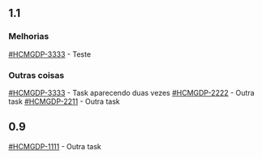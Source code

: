 ## 1.1

### Melhorias
[#HCMGDP-3333](https://www.jira.com.br/hcmgdp-3333) - Teste

### Outras coisas
[#HCMGDP-3333](https://www.jira.com.br/hcmgdp-3333) - Task aparecendo duas vezes
[#HCMGDP-2222](https://www.jira.com.br/hcmgdp-2222) - Outra task
[#HCMGDP-2211](https://www.jira.com.br/hcmgdp-2211) - Outra task

## 0.9
[#HCMGDP-1111](https://www.jira.com.br/hcmgdp-1111) - Outra task